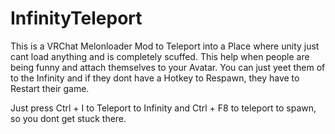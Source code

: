 # InfinityTeleport

This is a VRChat Melonloader Mod to Teleport into a Place where unity just cant load anything and is completely scuffed. This help when people are being funny and attach themselves to your Avatar. You can just yeet them of to the Infinity and if they dont have a Hotkey to Respawn, they have to Restart their game.

Just press Ctrl + I to Teleport to Infinity and Ctrl + F8 to teleport to spawn, so you dont get stuck there.
